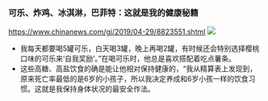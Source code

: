 ### 可乐、炸鸡、冰淇淋，巴菲特：这就是我的健康秘籍
https://www.chinanews.com/gj/2019/04-29/8823551.shtml
![](http://image1.chinanews.com.cn/cnsupload/big/2015/05-04/4-426/fbcf9f1e5a2345dea2c087c233d006ab.jpg)
- 我每天都要喝5罐可乐，白天喝3罐，晚上再喝2罐，有时候还会特别选择樱桃口味的可乐来‘自我奖励’。”在喝可乐时，他总是喜欢搭配着吃点薯条。
- 这些高糖、高盐饮食的确是能让他相对保持健康的，“我从精算表上发现到，原来死亡率最低的是6岁的小孩子，所以我决定养成和6岁小孩一样的饮食习惯。这就是我保持身体状况的最安全作法。